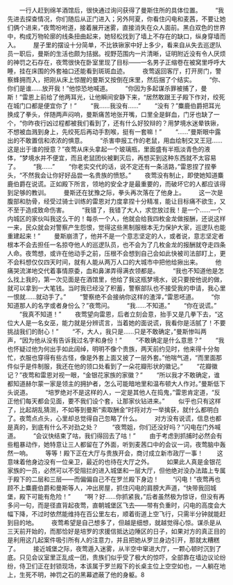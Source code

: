 　　一行人赶到绵羊酒馆后，很快通过询问获得了曼斯住所的具体位置。
　　“我先进去探查情况，你们随后从正门进入；另外阿夏，你看住闪电和麦茜，不要让她们俩个进来，”夜莺吩咐道，接着展开迷雾，直接消失在众人面前。黑白双色的世界中，构成万物轮廓的线条扭曲起来，她轻松找到了墙上不存在的缺口，纵身穿墙而入。
　　屋子里的摆设十分简单，不比铁锹家中好上多少，看来自从失去巡逻队员一职后，曼斯的生活也颇为拮据。视野范围内一片清晰，证明附近没有令人厌烦的神罚之石存在，夜莺很快在卧室里现了目标——一名男子正缩卷在被窝里呼呼大睡，挂在床围的外套袖口还能看到斑斑血迹。
　　夜莺返回客厅，打开房门，警察蜂拥而入，把刚从床上惊醒的曼斯又按倒在床里，然后捆了个结实。
　　“你、你们是谁……放开我！”他惊恐地喊道。
　　“你因为多起谋杀罪被捕了，曼斯！”雷恩上前给了他两耳光，让他瞬间安静下来，“居然敢跟王子殿下作对，绞死在城门口都是便宜你了！”
　　“我……我没有……”
　　“没有？”麋鹿伯爵把耳光换成了拳头，伴随两声闷响，曼斯痛苦地张开嘴，口里全是鲜血，门牙也缺了一个，“你昨夜行凶过程都被我们看到了，还有什么好狡辩的？用梦境水迷晕铁锹，不想被血溅到身上，先绞死后再动手割喉，挺有一套嘛！”
　　“……”曼斯眼中露出的不敢置信和浓浓的惧意。
　　“杀害申报工作的老鼠，用血绘制交叉王冠……这是出于谁的授意？”夜莺从床头拿起一个玻璃瓶，里面盛有半瓶淡青色的液体，“梦境水并不便宜，而且老鼠团伙被剿灭后，再想买到这种东西就不太容易了。
　　“我……”
　　“你老实交代的话，说不定还有一条活路，”雷恩捏了捏拳头，“不然我会让你好好品尝一名贵族的愤怒。”
　　夜莺没有制止，即使她知道麋鹿伯爵在说谎。正如殿下所言，领地的安全才是最重要的，而破坏它的人都应该得到足够的教训。
　　曼斯还在犹豫之际，拳头再次落在了他身上。
　　这一次是腹部和肋骨，经受过骑士训练的雷恩对力度拿捏十分精准，能让目标痛不欲生，又不至于造成致命伤害。
　　“我错了，我错了大人，求您放过我！是一个……一个内城区的家伙叫我这么干的！每杀一个人，他就会给我四枚金龙做报酬，还说这样一来，民众就会对警察产生怨恨，觉得这些黑制服根本无力保护大家，巡逻队也能重建起来！”
　　曼斯崩溃了，他并不是一个意志坚定的人，或者说，意志坚定者根本不会去担任一名掠夺他人的巡逻队员，也不会为了几枚金龙的报酬就夺走四条人命。夜莺想，或许在他动手之前，压根不会想到自己会如此快被司法部盯上，更不会料想仅仅四天时间，就有人能从两万人口的大城市中把他给揪出来。
　　他痛哭流涕地交代着事情原委，血和鼻涕弄得满衣领都是。
　　“我也不知道他是怎么找上我的，第一次见面是在酒馆里，他给了我这瓶梦境水，说只要按他说的做，就可以拿到一大笔钱。当时我已经没了积蓄，警察部队也不接受我的申请，我心里一恨就……就动手了。”
　　“警察绝不会接纳你这样的渣滓，”雷恩呸道。
　　“你知道那人的名字或者身份么？”夜莺问。
　　“我……不知道。”
　　“你在说谎。”
　　“我真不知道！”
　　夜莺望向雷恩，后者立刻会意，抬手又是几拳下去，“这位大人是一名女巫，能力就是分辨谎言，当着她的面说谎，我看你是活腻了！不要挑战我们的耐心！”
　　“不，大人，我只是……只是不敢确定，”曼斯惨叫两声，“因为他从没有告诉我过名字和身份！”
　　“不敢确定是什么意思？”
　　“我也怀疑过他为何出手如此阔绰，明明不像个贵族，两天前约见时，他来得十分匆忙，衣服也穿得有些古怪，像是外套上面又披了一层外套。”他喘气道，“而里面那件似乎是件制服，我还在他的领口处看到了一朵花瓣形状的徽记。”
　　“花瓣徽记？”夜莺和雷恩对视一眼，“金银花家族的家徽？”
　　“所以我才不敢确定，谁都知道赫尔蒙一家是领主的拥护者，怎么可能暗地里和温布顿大人作对。”曼斯低下头说道。
　　“培罗绝对不是这样的人，一定是其他人在捣鬼，”雷恩肯定道，“反正他们每天都会见面，要不我们设个套，让那家伙钻进来。”
　　似乎也只有这样了，比起胡乱猜测，不如等到曼斯“索取酬金”时将对方一举擒获，就什么都明白了。夜莺点点头，心里却总觉得自己忽略了什么。
　　对方没有说谎，信息也都是真的，到底有什么不对劲之处？
　　“夜莺姐，你们还没好吗？”闪电在门外喊道。
　　“会议快结束了咕，我们得回去了咕！”
　　由于考虑到抓捕时必然会有些粗暴动作，她特意让三人都留在了外面，听到麦茜口中的会议一词，夜莺脑中轰然一响。
　　等等！殿下正在大厅与贵族开会，商讨成立新市政厅一事！
　　这意味着他身边没有一位亲卫，最近的也待在大厅之外。
　　如果此人真是金银花家族的一员，必然可以不受阻拦的进入城堡和一层大厅，但他绝对没办法踏上专属于殿下的二层和三层——而偏偏自己不在罗兰殿下身边！
　　“闪电！”夜莺再也顾不上麋鹿伯爵和曼斯等人，冲出房屋，抓住闪电的肩膀大声道，“快带我回城堡，殿下可能有危险！”
　　“啊？好……你抓紧我，”后者虽然极为惊讶，但没有再多问一句，而是径直背起夜莺，直朝城堡区飞去——带有负重时，闪电的高度会大幅下降，不过时依然能维持在百公里左右，顺着街道上空飞行，只需半分钟就能赶到目的地。
　　夜莺希望是自己想多了，但越是细想，就越觉得心惊。谋杀是从三天前开始的，而那恰好是培罗的求援信抵达边陲区的日子，如果对方的真正目的是利用这几起案件吸引所有人的注意力，并且把她从罗兰身边引开，那就太糟糕了。
　　接近城堡之际，夜莺遁入迷雾，从半空中窜进大厅，一颗心顿时沉到了底。只见会议室里正乱成一团，贵族们似乎受了极大的惊吓，全部靠在墙边议论纷纷，侍卫们正在封锁现场，本该属于罗兰殿下的长桌主位上空空如也，一人躺在地上，生死不明，神罚之石的黑幕遮蔽了他的身躯。8